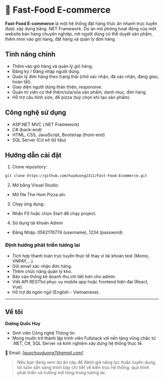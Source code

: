 # 🍕 Fast-Food E-commerce

**Fast-Food E-commerce** là một hệ thống đặt hàng thức ăn nhanh trực tuyến được xây dựng bằng .NET Framework. Dự án mô phỏng hoạt động của một website bán hàng chuyên nghiệp, nơi người dùng có thể duyệt sản phẩm, thêm món vào giỏ hàng, đặt hàng và quản lý đơn hàng.

## Tính năng chính

-  Thêm vào giỏ hàng và quản lý giỏ hàng.
-  Đăng ký / Đăng nhập người dùng.
-  Quản lý đơn hàng theo trạng thái (chờ xác nhận, đã xác nhận, đang giao, hoàn tất).
-  Giao diện người dùng thân thiện, responsive.
-  Quản trị viên có thể thêm/sửa/xóa sản phẩm, danh mục, đơn hàng.
-  Hỗ trợ cấu hình size, đế pizza (tuỳ chọn khi tạo sản phẩm).

## Công nghệ sử dụng

- ASP.NET MVC (.NET Framework)
- C# (back-end)
- HTML, CSS, JavaScript, Bootstrap (front-end)
- SQL Server (Cơ sở dữ liệu)

## Hướng dẫn cài đặt

1. Clone repository:

```bash
git clone https://github.com/huyduong2311/Fast-Food-Ecommerce.git

```
2. Mở bằng Visual Studio:

- Mở file The Hom Pizza.sln.

3. Chạy ứng dụng:

- Nhấn F5 hoặc chọn Start để chạy project.

4. Sử dụng tài khoản Admin

- Đăng Nhập: 0562176774 (username), 1234 (password)

### Định hướng phát triển tương lai

- Tích hợp thanh toán trực tuyến thực tế thay vì tài khoản test (Momo, VNPAY,...).
- Gửi email xác nhận đơn hàng.
- Thêm chức năng quản lý kho.
- Báo cáo thống kê doanh thu chi tiết hơn cho admin.
- Viết API RESTful phục vụ mobile app hoặc frontend hiện đại (React, Vue).
- Hỗ trợ đa ngôn ngữ (English - Vietnamese).

---

## Về tôi

**Dương Quốc Huy**  
- Sinh viên Công nghệ Thông tin  
- Mong muốn trở thành lập trình viên Fullstack với nền tảng vững chắc từ .NET, C#, SQL Server và kinh nghiệm xây dựng hệ thống thực tế.

🔗 Email: *[quochuyduong7@gmail.com]*  

> Nếu bạn đang xem dự án này để đánh giá năng lực hoặc tuyển dụng, tôi luôn sẵn sàng trình bày chi tiết về kiến trúc hệ thống, quá trình phát triển và hướng mở rộng trong tương lai.


